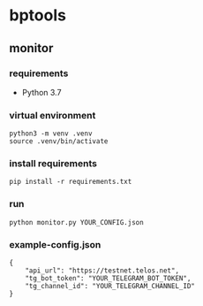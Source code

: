 # bptools
## monitor
### requirements  
  * Python 3.7
### virtual environment
```
python3 -m venv .venv
source .venv/bin/activate
```  
### install requirements
```
pip install -r requirements.txt
```  
### run
```
python monitor.py YOUR_CONFIG.json
```
### example-config.json
```
{
    "api_url": "https://testnet.telos.net",
    "tg_bot_token": "YOUR_TELEGRAM_BOT_TOKEN",
    "tg_channel_id": "YOUR_TELEGRAM_CHANNEL_ID"
}
```
